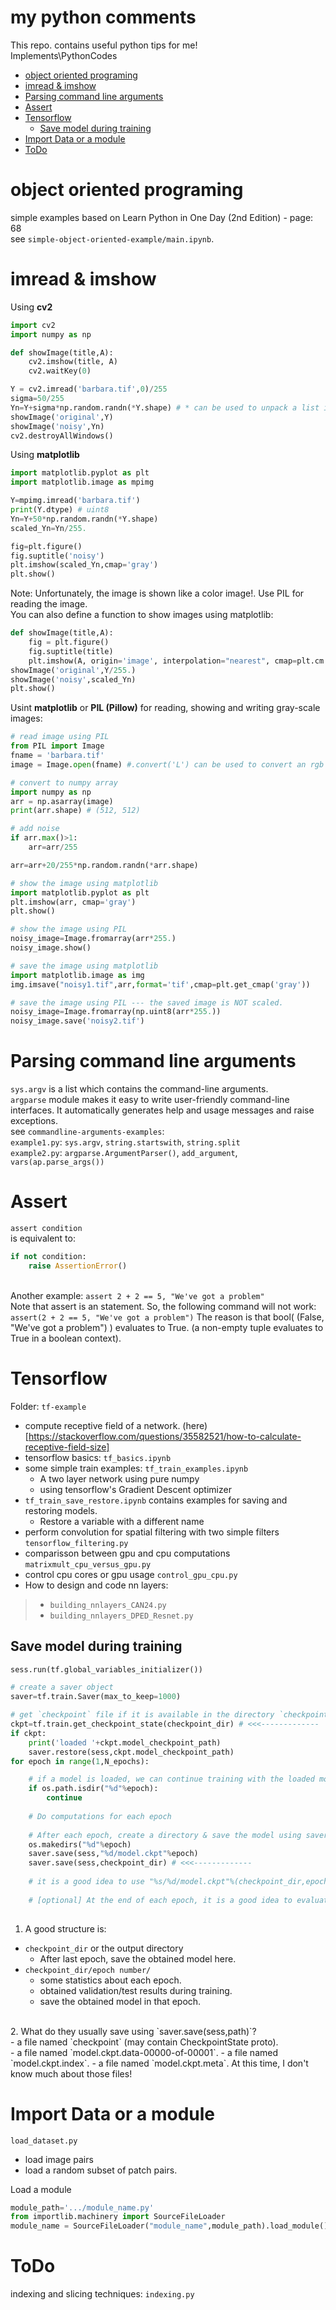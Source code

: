 # my python comments
This repo. contains useful python tips for me!
<br>Implements\PythonCodes
- [object oriented programing](#ood)
- [imread & imshow](#imshow)
- [Parsing command line arguments](#sysargv)
- [Assert](#exception)
- [Tensorflow](#tf)
    -  [Save model during training](#tf-saveModel)
- [Import Data or a module](#loadData)
- [ToDo](#todo)

<a id="ood"></a>
# object oriented programing
simple examples based on Learn Python in One Day (2nd Edition) - page: 68<br> see `simple-object-oriented-example/main.ipynb`.
<a id="imshow"></a>
# imread & imshow
Using **cv2** <br>
```python
import cv2
import numpy as np

def showImage(title,A):
    cv2.imshow(title, A)
    cv2.waitKey(0)

Y = cv2.imread('barbara.tif',0)/255
sigma=50/255
Yn=Y+sigma*np.random.randn(*Y.shape) # * can be used to unpack a list into its elements.
showImage('original',Y)
showImage('noisy',Yn)
cv2.destroyAllWindows()

```
Using **matplotlib**
```python
import matplotlib.pyplot as plt
import matplotlib.image as mpimg

Y=mpimg.imread('barbara.tif')
print(Y.dtype) # uint8
Yn=Y+50*np.random.randn(*Y.shape)
scaled_Yn=Yn/255.

fig=plt.figure()
fig.suptitle('noisy')
plt.imshow(scaled_Yn,cmap='gray')
plt.show()
```
Note: Unfortunately, the image is shown like a color image!. Use PIL for reading the image.<br>
You can also define a function to show images using matplotlib:
```python
def showImage(title,A):
    fig = plt.figure()
    fig.suptitle(title)
    plt.imshow(A, origin='image', interpolation="nearest", cmap=plt.cm.gray)
showImage('original',Y/255.)
showImage('noisy',scaled_Yn)
plt.show()
```
Usint **matplotlib** or **PIL (Pillow)** for reading, showing and writing gray-scale images:<br>
```python
# read image using PIL
from PIL import Image
fname = 'barbara.tif'
image = Image.open(fname) #.convert('L') can be used to convert an rgb image to gray-scale

# convert to numpy array
import numpy as np
arr = np.asarray(image)
print(arr.shape) # (512, 512)

# add noise
if arr.max()>1:
    arr=arr/255

arr=arr+20/255*np.random.randn(*arr.shape)

# show the image using matplotlib
import matplotlib.pyplot as plt
plt.imshow(arr, cmap='gray')
plt.show()

# show the image using PIL
noisy_image=Image.fromarray(arr*255.)
noisy_image.show()

# save the image using matplotlib
import matplotlib.image as img
img.imsave("noisy1.tif",arr,format='tif',cmap=plt.get_cmap('gray'))

# save the image using PIL --- the saved image is NOT scaled.
noisy_image=Image.fromarray(np.uint8(arr*255.))
noisy_image.save('noisy2.tif')
```
<a id="sysargv"></a>
# Parsing command line arguments
`sys.argv` is a list which contains the command-line arguments. <br>
`argparse` module makes it easy to write user-friendly command-line interfaces. It automatically generates help and usage messages and raise exceptions.<br>
see `commandline-arguments-examples`:<br>
`example1.py`: `sys.argv`, `string.startswith`, `string.split`<br>
`example2.py`: `argparse.ArgumentParser()`, `add_argument`, `vars(ap.parse_args())`

<a id="exception"></a>
# Assert
`assert condition`
<br>is equivalent to:<br>
```python
if not condition:
    raise AssertionError()
```
<br> Another example:
`assert 2 + 2 == 5, "We've got a problem"`
<br>Note that assert is an statement. So, the following command will not work:
`assert(2 + 2 == 5, "We've got a problem")`
The reason is that bool( (False, "We've got a problem") ) evaluates to True. (a non-empty tuple evaluates to True in a boolean context).

<a id="tf"></a>
# Tensorflow
Folder: `tf-example` <br>
- compute receptive field of a network. (here)[https://stackoverflow.com/questions/35582521/how-to-calculate-receptive-field-size]
- tensorflow basics: `tf_basics.ipynb`<br>
- some simple train examples: `tf_train_examples.ipynb`
    - A two layer network using pure numpy
    - using tensorflow's Gradient Descent optimizer
- `tf_train_save_restore.ipynb` contains examples for saving and restoring models.
    - Restore a variable with a different name
- perform convolution for spatial filtering with two simple filters `tensorflow_filtering.py` <br>
- comparisson between gpu and cpu computations `matrixmult_cpu_versus_gpu.py` <br>
- control cpu cores or gpu usage `control_gpu_cpu.py` <br>
- How to design and code nn layers:
> - `building_nnlayers_CAN24.py`
> - `building_nnlayers_DPED_Resnet.py`
<a id="tf-saveModel"></a>
## Save model during training
```python
sess.run(tf.global_variables_initializer())

# create a saver object
saver=tf.train.Saver(max_to_keep=1000)

# get `checkpoint` file if it is available in the directory `checkpoint_dir`
ckpt=tf.train.get_checkpoint_state(checkpoint_dir) # <<<-------------
if ckpt:
    print('loaded '+ckpt.model_checkpoint_path)
    saver.restore(sess,ckpt.model_checkpoint_path)
for epoch in range(1,N_epochs):

    # if a model is loaded, we can continue training with the loaded model.
    if os.path.isdir("%d"%epoch):
        continue
    
    # Do computations for each epoch
    
    # After each epoch, create a directory & save the model using saver object.
    os.makedirs("%d"%epoch)
    saver.save(sess,"%d/model.ckpt"%epoch)
    saver.save(sess,checkpoint_dir) # <<<------------- 
    
    # it is a good idea to use "%s/%d/model.ckpt"%(checkpoint_dir,epoch) instead of "%d/model.ckpt"%epoch
    
    # [optional] At the end of each epoch, it is a good idea to evaluate the obtained model.
    
```
1. A good structure is:<br>
-  `checkpoint_dir` or the output directory
    -  After last epoch, save the obtained model here.
-  `checkpoint_dir/epoch number/`
    -  some statistics about each epoch.
    -  obtained validation/test results during training.
    -  save the obtained model in that epoch.
<br>
2. What do they usually save using `saver.save(sess,path)`? 
<br>
-  a file named `checkpoint` (may contain CheckpointState proto). <br>
-  a file named `model.ckpt.data-00000-of-00001`.
-  a file named `model.ckpt.index`.
-  a file named `model.ckpt.meta`.
At this time, I don't know much about those files!<br>

<a id="loadData"></a>
# Import Data or a module
`load_dataset.py`
- load image pairs
- load a random subset of patch pairs.<br>

Load a module
```python
module_path='.../module_name.py'
from importlib.machinery import SourceFileLoader
module_name = SourceFileLoader("module_name",module_path).load_module()

```
<a id="todo"></a>
# ToDo
indexing and slicing techniques: `indexing.py`<br>

